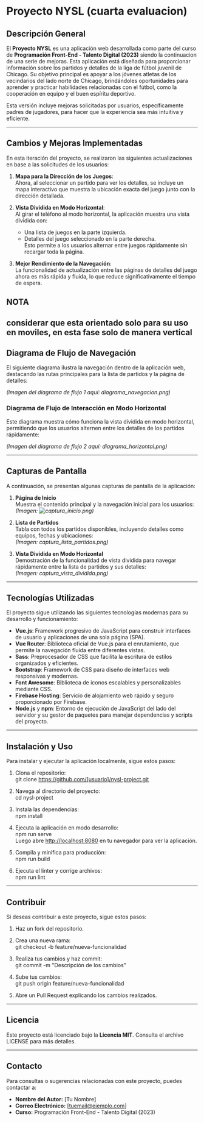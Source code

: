 # Proyecto NYSL (cuarta evaluacion)

## Descripción General

El **Proyecto NYSL** es una aplicación web desarrollada como parte del curso de **Programación Front-End - Talento Digital (2023)** siendo la continuacion de una serie de mejoras. Esta aplicación está diseñada para proporcionar información sobre los partidos y detalles de la liga de fútbol juvenil de Chicago. Su objetivo principal es apoyar a los jóvenes atletas de los vecindarios del lado norte de Chicago, brindándoles oportunidades para aprender y practicar habilidades relacionadas con el fútbol, como la cooperación en equipo y el buen espíritu deportivo.

Esta versión incluye mejoras solicitadas por usuarios, específicamente padres de jugadores, para hacer que la experiencia sea más intuitiva y eficiente.

---

## Cambios y Mejoras Implementadas

En esta iteración del proyecto, se realizaron las siguientes actualizaciones en base a las solicitudes de los usuarios:

1. **Mapa para la Dirección de los Juegos**:  
   Ahora, al seleccionar un partido para ver los detalles, se incluye un mapa interactivo que muestra la ubicación exacta del juego junto con la dirección detallada.

2. **Vista Dividida en Modo Horizontal**:  
   Al girar el teléfono al modo horizontal, la aplicación muestra una vista dividida con:
   - Una lista de juegos en la parte izquierda.
   - Detalles del juego seleccionado en la parte derecha.  
   Esto permite a los usuarios alternar entre juegos rápidamente sin recargar toda la página.

3. **Mejor Rendimiento de la Navegación**:  
   La funcionalidad de actualización entre las páginas de detalles del juego ahora es más rápida y fluida, lo que reduce significativamente el tiempo de espera.

## NOTA
**considerar que esta orientado solo para su uso en moviles, en esta fase solo de manera vertical**
---

## Diagrama de Flujo de Navegación

El siguiente diagrama ilustra la navegación dentro de la aplicación web, destacando las rutas principales para la lista de partidos y la página de detalles:

*(Imagen del diagrama de flujo 1 aquí: diagrama_navegacion.png)*

### Diagrama de Flujo de Interacción en Modo Horizontal

Este diagrama muestra cómo funciona la vista dividida en modo horizontal, permitiendo que los usuarios alternen entre los detalles de los partidos rápidamente:

*(Imagen del diagrama de flujo 2 aquí: diagrama_horizontal.png)*

---

## Capturas de Pantalla

A continuación, se presentan algunas capturas de pantalla de la aplicación:

1. **Página de Inicio**  
   Muestra el contenido principal y la navegación inicial para los usuarios:  
   *(Imagen: ![captura_inicio](src\assets\readme_img\screen_1.png).png)*

2. **Lista de Partidos**  
   Tabla con todos los partidos disponibles, incluyendo detalles como equipos, fechas y ubicaciones:  
   *(Imagen: captura_lista_partidos.png)*

3. **Vista Dividida en Modo Horizontal**  
   Demostración de la funcionalidad de vista dividida para navegar rápidamente entre la lista de partidos y sus detalles:  
   *(Imagen: captura_vista_dividida.png)*

---

## Tecnologías Utilizadas

El proyecto sigue utilizando las siguientes tecnologías modernas para su desarrollo y funcionamiento:

- **Vue.js**: Framework progresivo de JavaScript para construir interfaces de usuario y aplicaciones de una sola página (SPA).
- **Vue Router**: Biblioteca oficial de Vue.js para el enrutamiento, que permite la navegación fluida entre diferentes vistas.
- **Sass**: Preprocesador de CSS que facilita la escritura de estilos organizados y eficientes.
- **Bootstrap**: Framework de CSS para diseño de interfaces web responsivas y modernas.
- **Font Awesome**: Biblioteca de iconos escalables y personalizables mediante CSS.
- **Firebase Hosting**: Servicio de alojamiento web rápido y seguro proporcionado por Firebase.
- **Node.js** y **npm**: Entorno de ejecución de JavaScript del lado del servidor y su gestor de paquetes para manejar dependencias y scripts del proyecto.

---

## Instalación y Uso

Para instalar y ejecutar la aplicación localmente, sigue estos pasos:

1. Clona el repositorio:  
   git clone https://github.com/[usuario]/nysl-project.git

2. Navega al directorio del proyecto:  
   cd nysl-project

3. Instala las dependencias:  
   npm install

4. Ejecuta la aplicación en modo desarrollo:  
   npm run serve  
   Luego abre [http://localhost:8080](http://localhost:8080) en tu navegador para ver la aplicación.

5. Compila y minifica para producción:  
   npm run build

6. Ejecuta el linter y corrige archivos:  
   npm run lint

---

## Contribuir

Si deseas contribuir a este proyecto, sigue estos pasos:

1. Haz un fork del repositorio.  
2. Crea una nueva rama:  
   git checkout -b feature/nueva-funcionalidad

3. Realiza tus cambios y haz commit:  
   git commit -m "Descripción de los cambios"

4. Sube tus cambios:  
   git push origin feature/nueva-funcionalidad

5. Abre un Pull Request explicando los cambios realizados.

---

## Licencia

Este proyecto está licenciado bajo la **Licencia MIT**. Consulta el archivo LICENSE para más detalles.

---

## Contacto

Para consultas o sugerencias relacionadas con este proyecto, puedes contactar a:

- **Nombre del Autor:** [Tu Nombre]  
- **Correo Electrónico:** [tuemail@ejemplo.com]  
- **Curso:** Programación Front-End - Talento Digital (2023)  
